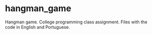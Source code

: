 # hangman_game
Hangman game. College programming class assignment. Files with the code in English and Portuguese.
